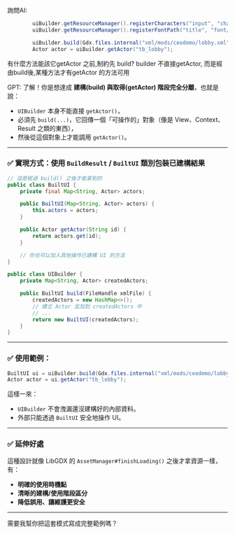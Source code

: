詢問AI:
```java
        uiBuilder.getResourceManager().registerCharacters("input", "character/common/chars1/characters.txt");
        uiBuilder.getResourceManager().registerFontPath("title", "font/SourceHanSansHC-Bold.otf");

        uiBuilder.build(Gdx.files.internal("xml/mods/ceodemo/lobby.xml"));
        Actor actor = uiBuilder.getActor("tb_lobby");
```
有什麼方法能該它getActor 之前,制約先 build?
builder 不直接getActor, 而是經由build後,某種方法才有getActor 的方法可用


GPT:
了解！你是想達成 **建構(build) 與取得(getActor) 階段完全分離**，也就是說：

* `UIBuilder` 本身不能直接 `getActor()`，
* 必須先 `build(...)`，它回傳一個「可操作的」對象（像是 View、Context、Result 之類的東西），
* 然後從這個對象上才能調用 `getActor()`。

---

### ✅ 實現方式：使用 `BuildResult` / `BuiltUI` 類別包裝已建構結果

```java
// 這是經過 build() 之後才能拿到的
public class BuiltUI {
    private final Map<String, Actor> actors;

    public BuiltUI(Map<String, Actor> actors) {
        this.actors = actors;
    }

    public Actor getActor(String id) {
        return actors.get(id);
    }

    // 你也可以加入其他操作已建構 UI 的方法
}
```

```java
public class UIBuilder {
    private Map<String, Actor> createdActors;

    public BuiltUI build(FileHandle xmlFile) {
        createdActors = new HashMap<>();
        // 建立 Actor 並加到 createdActors 中
        // ...
        return new BuiltUI(createdActors);
    }
}
```

---

### ✅ 使用範例：

```java
BuiltUI ui = uiBuilder.build(Gdx.files.internal("xml/mods/ceodemo/lobby.xml"));
Actor actor = ui.getActor("tb_lobby");
```

這樣一來：

* `UIBuilder` 不會洩漏還沒建構好的內部資料。
* 外部只能透過 `BuiltUI` 安全地操作 UI。

---

### ✅ 延伸好處

這種設計就像 LibGDX 的 `AssetManager#finishLoading()` 之後才拿資源一樣，有：

* **明確的使用時機點**
* **清晰的建構/使用階段區分**
* **降低誤用、讓維護更安全**

---

需要我幫你把這套模式寫成完整範例嗎？
